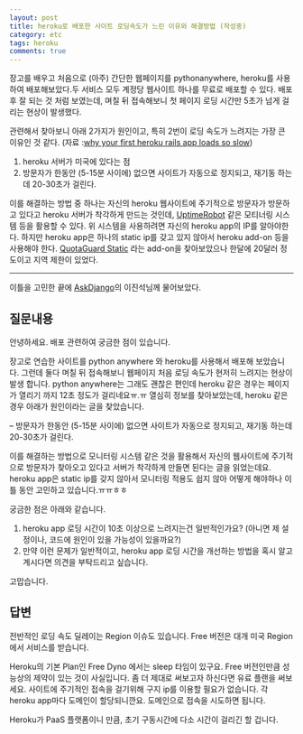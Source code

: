 ```yaml
---
layout: post
title: heroku로 배포한 사이트 로딩속도가 느린 이유와 해결방법 (작성중)
category: etc
tags: heroku
comments: true
---
```


장고를 배우고 처음으로 (아주) 간단한 웹페이지를 pythonanywhere, heroku를 사용하여 배포해보았다.두 서비스 모두 계정당 웹사이트 하나를 무료로 배포할 수 있다. 배포 후 잘 되는 것 처럼 보였는데, 며칠 뒤 접속해보니 첫 페이지 로딩 시간만 5초가 넘게 걸리는 현상이 발생했다.

관련해서 찾아보니 아래 2가지가 원인이고, 특히 2번이 로딩 속도가 느려지는 가장 큰 이유인 것 같다.
(자료 :[why your first heroku rails app loads so slow](http://ibuildmvps.com/blog/why-your-first-heroku-rails-app-loads-so-slow))

1. heroku 서버가 미국에 있다는 점
2. 방문자가 한동안 (5-15분 사이에) 없으면 사이트가 자동으로 정지되고, 재기동 하는데 20-30초가 걸린다.

이를 해결하는 방법 중 하나는 자신의 heroku 웹사이트에 주기적으로 방문자가 방문하고 있다고 heroku 서버가 착각하게 만드는 것인데, [UptimeRobot](https://uptimerobot.com/) 같은 모티너링 시스템 등을 활용할 수 있다.
위 시스템을 사용하려면 자신의 heroku app의 IP를 알아야한다. 하지만 heroku app은 하나의 static ip를 갖고 있지 않아서 heroku add-on 등을 사용해야 한다. [QuotaGuard Static](https://elements.heroku.com/addons/quotaguardstatic) 라는 add-on을 찾아보았으나 한달에 20달러 정도이고 지역 제한이 있었다.

----
이틀을 고민한 끝에 [AskDjango](https://nomade.kr/vod/deploy/#comment-3231543996)의 이진석님께 물어보았다.

## 질문내용

안녕하세요. 배포 관련하여 궁금한 점이 있습니다.

장고로 연습한 사이트를 python anywhere 와 heroku를 사용해서 배포해 보았습니다.
그런데 둘다 며칠 뒤 접속해보니 웹페이지 처음 로딩 속도가 현저히 느려지는 현상이 발생 합니다.
python anywhere는 그래도 괜찮은 편인데 heroku 같은 경우는 페이지가 열리기 까지 12초 정도가 걸리네요ㅠ.ㅠ
열심히 정보를 찾아보았는데, heroku 같은 경우 아래가 원인이라는 글을 찾았습니다.

– 방문자가 한동안 (5-15분 사이에) 없으면 사이트가 자동으로 정지되고, 재기동 하는데 20-30초가 걸린다.

이를 해결하는 방법으로 모니터링 시스템 같은 것을 활용해서
자신의 웹사이트에 주기적으로 방문자가 찾아오고 있다고 서버가 착각하게 만들면 된다는 글을 읽었는데요.
heroku app은 static ip를 갖지 않아서 모니터링 적용도 쉽지 않아 어떻게 해야하나 이틀 동안 고민하고 있습니다.ㅠㅠㅎㅎ

궁금한 점은 아래와 같습니다.

1. heroku app 로딩 시간이 10초 이상으로 느려지는건 일반적인가요?
(아니면 제 설정이나, 코드에 원인이 있을 가능성이 있을까요?)
2. 만약 이런 문제가 일반적이고, heroku app 로딩 시간을 개선하는 방법을 혹시 알고 계시다면 의견을 부탁드리고 싶습니다.

고맙습니다.

## 답변

전반적인 로딩 속도 딜레이는 Region 이슈도 있습니다. Free 버전은 대개 미국 Region 에서 서비스를 받습니다.

Heroku의 기본 Plan인 Free Dyno 에서는 sleep 타임이 있구요. Free 버전인만큼 성능상의 제약이 있는 것이 사실입니다. 좀 더 제대로 써보고자 하신다면 유료 플랜을 써보세요. 사이트에 주기적인 접속을 걸기위해 구지 ip를 이용할 필요가 없습니다. 각 heroku app마다 도메인이 할당되니깐요. 도메인으로 접속을 시도하면 됩니다.

Heroku가 PaaS 플랫폼이니 만큼, 초기 구동시간에 다소 시간이 걸리긴 할 겁니다.
